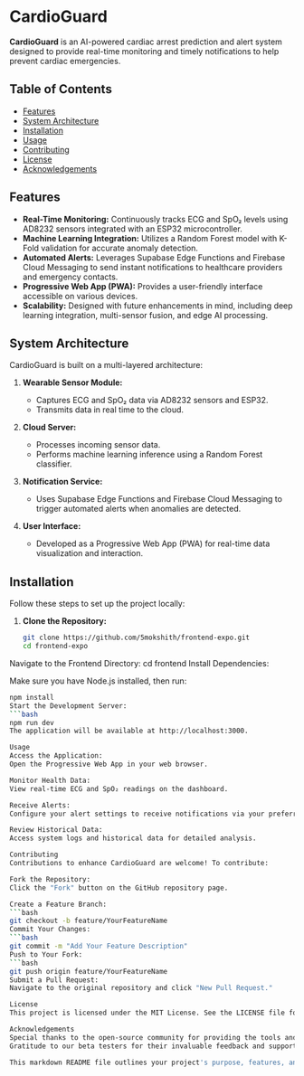 # CardioGuard

**CardioGuard** is an AI-powered cardiac arrest prediction and alert system designed to provide real-time monitoring and timely notifications to help prevent cardiac emergencies.

## Table of Contents

- [Features](#features)
- [System Architecture](#system-architecture)
- [Installation](#installation)
- [Usage](#usage)
- [Contributing](#contributing)
- [License](#license)
- [Acknowledgements](#acknowledgements)

## Features

- **Real-Time Monitoring:** Continuously tracks ECG and SpO₂ levels using AD8232 sensors integrated with an ESP32 microcontroller.
- **Machine Learning Integration:** Utilizes a Random Forest model with K-Fold validation for accurate anomaly detection.
- **Automated Alerts:** Leverages Supabase Edge Functions and Firebase Cloud Messaging to send instant notifications to healthcare providers and emergency contacts.
- **Progressive Web App (PWA):** Provides a user-friendly interface accessible on various devices.
- **Scalability:** Designed with future enhancements in mind, including deep learning integration, multi-sensor fusion, and edge AI processing.

## System Architecture

CardioGuard is built on a multi-layered architecture:

1. **Wearable Sensor Module:**  
   - Captures ECG and SpO₂ data via AD8232 sensors and ESP32.
   - Transmits data in real time to the cloud.

2. **Cloud Server:**  
   - Processes incoming sensor data.
   - Performs machine learning inference using a Random Forest classifier.

3. **Notification Service:**  
   - Uses Supabase Edge Functions and Firebase Cloud Messaging to trigger automated alerts when anomalies are detected.

4. **User Interface:**  
   - Developed as a Progressive Web App (PWA) for real-time data visualization and interaction.

## Installation

Follow these steps to set up the project locally:

1. **Clone the Repository:**

   ```bash
   git clone https://github.com/5mokshith/frontend-expo.git
   cd frontend-expo
Navigate to the Frontend Directory:
cd frontend
Install Dependencies:

Make sure you have Node.js installed, then run:
```bash
npm install
Start the Development Server:
```bash
npm run dev
The application will be available at http://localhost:3000.

Usage
Access the Application:
Open the Progressive Web App in your web browser.

Monitor Health Data:
View real-time ECG and SpO₂ readings on the dashboard.

Receive Alerts:
Configure your alert settings to receive notifications via your preferred channels (email, SMS, push notifications).

Review Historical Data:
Access system logs and historical data for detailed analysis.

Contributing
Contributions to enhance CardioGuard are welcome! To contribute:

Fork the Repository:
Click the "Fork" button on the GitHub repository page.

Create a Feature Branch:
```bash
git checkout -b feature/YourFeatureName
Commit Your Changes:
```bash
git commit -m "Add Your Feature Description"
Push to Your Fork:
```bash
git push origin feature/YourFeatureName
Submit a Pull Request:
Navigate to the original repository and click "New Pull Request."

License
This project is licensed under the MIT License. See the LICENSE file for details.

Acknowledgements
Special thanks to the open-source community for providing the tools and libraries that made CardioGuard possible.
Gratitude to our beta testers for their invaluable feedback and support.

This markdown README file outlines your project's purpose, features, and instructions clearly, making it accessible for both users and contributors.
